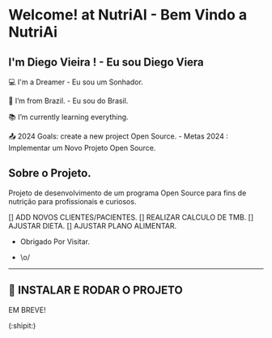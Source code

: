 # Welcome! at NutriAI - Bem Vindo a NutriAi

 

## I'm  Diego Vieira ! - Eu sou Diego Viera 

 

:computer: I'm a Dreamer - Eu sou um Sonhador.

:house_with_garden: I’m from Brazil. -  Eu sou do Brasil.

:books: I’m currently learning everything. 

:outbox_tray: 2024 Goals: create a new project Open Source. -  Metas 2024 : Implementar um Novo Projeto Open Source.

 

## Sobre o Projeto. 

Projeto de desenvolvimento de um programa Open Source para fins de nutrição para profissionais e curiosos. 

[] ADD NOVOS CLIENTES/PACIENTES.
[] REALIZAR CALCULO DE TMB.
[] AJUSTAR DIETA.
[] AJUSTAR PLANO ALIMENTAR. 


- Obrigado Por Visitar.

-  \o/

----------------------------------------------------------------------------------
## 💾 INSTALAR E RODAR O PROJETO

EM BREVE!



(:shipit:)

